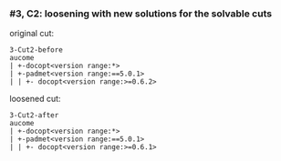 ### #3, C2: loosening with new solutions for the solvable cuts
original cut:

```
3-Cut2-before
aucome
| +-docopt<version range:*>
| +-padmet<version range:==5.0.1>
| | +- docopt<version range:>=0.6.2>
```




loosened cut:
```
3-Cut2-after
aucome
| +-docopt<version range:*>
| +-padmet<version range:==5.0.1>
| | +- docopt<version range:>=0.6.1>
```




